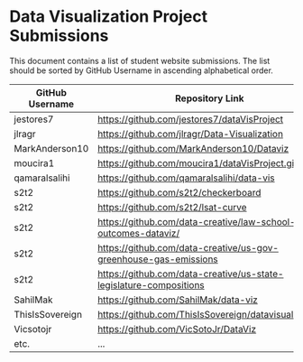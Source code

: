 # Data Visualization Project Submissions

This document contains a list of student website submissions. The list should be sorted by GitHub Username in ascending alphabetical order.

GitHub Username | Repository Link | Project Link
--- | --- | ---
jestores7 | https://github.com/jestores7/dataVisProject | https://jestores7.github.io/dataVisProject/
jlragr | https://github.com/jlragr/Data-Visualization | https://jlragr.github.io/Data-Visualization/
MarkAnderson10 | https://github.com/MarkAnderson10/Dataviz | https://markanderson10.github.io/Dataviz/
moucira1 | https://github.com/moucira1/dataVisProject.git | https://moucira1.github.io/dataVisProject/ 
qamaralsalihi | https://github.com/qamaralsalihi/data-vis | https://qamaralsalihi.github.io/data-vis/
s2t2 | https://github.com/s2t2/checkerboard | http://s2t2.github.io/checkerboard/
s2t2 | https://github.com/s2t2/lsat-curve | http://s2t2.github.io/lsat-curve/
s2t2 | https://github.com/data-creative/law-school-outcomes-dataviz/ | http://data-creative.info/law-school-outcomes-dataviz/
s2t2 | https://github.com/data-creative/us-gov-greenhouse-gas-emissions | http://data-creative.info/us-gov-greenhouse-gas-emissions/
s2t2 | https://github.com/data-creative/us-state-legislature-compositions | http://data-creative.info/us-state-legislature-compositions/
SahilMak | https://github.com/SahilMak/data-viz | http://www.sahilmak.tech/data-viz/
ThisIsSovereign | https://github.com/ThisIsSovereign/datavisualization | https://thisissovereign.github.io/datavisualization/
Vicsotojr | https://github.com/VicSotoJr/DataViz | https://vicsotojr.github.io/DataViz/
etc. | ... | ...
